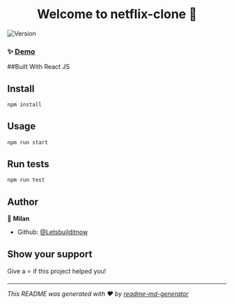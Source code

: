 <h1 align="center">Welcome to netflix-clone 👋</h1>
<p>
  <img alt="Version" src="https://img.shields.io/badge/version-0.1.0-blue.svg?cacheSeconds=2592000" />
</p>

### ✨ [Demo](https://milannetflix.netlify.app)
##Built With React JS
## Install

```sh
npm install
```

## Usage

```sh
npm run start
```

## Run tests

```sh
npm run test
```

## Author

👤 **Milan**

* Github: [@Letsbuilditnow](https://github.com/Letsbuilditnow)

## Show your support

Give a ⭐️ if this project helped you!

***
_This README was generated with ❤️ by [readme-md-generator](https://github.com/kefranabg/readme-md-generator)_
